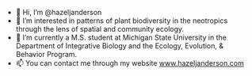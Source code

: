 - 👋 Hi, I’m @hazeljanderson
- 👀 I’m interested in patterns of plant biodiversity in the neotropics through the lens of spatial and community ecology.
- 🌱 I’m currently a M.S. student at Michigan State University in the Department of Integrative Biology and the Ecology, Evolution, & Behavior Program.
- 📫 You can contact me through my website www.hazeljanderson.com

<!---
hazeljanderson/hazeljanderson is a ✨ special ✨ repository because its `README.md` (this file) appears on your GitHub profile.
You can click the Preview link to take a look at your changes.
--->
